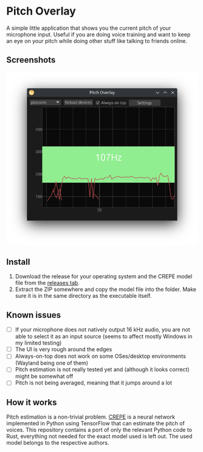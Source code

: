 # Pitch Overlay
A simple little application that shows you the current pitch of your microphone input.
Useful if you are doing voice training and want to keep an eye on your pitch while doing other stuff like talking to friends online.

## Screenshots
![Screenshot of the main window displaying the pitch graph.](docs/ui-screenshot.png "The main window")

## Install
1. Download the release for your operating system and the CREPE model file from the [releases tab](https://github.com/whatthehecker/Pitch-Overlay/releases).
2. Extract the ZIP somewhere and copy the model file into the folder. Make sure it is in the same directory as the executable itself.

## Known issues
- [ ] If your microphone does not natively output 16 kHz audio, you are not able to select it as an input source (seems to affect mostly Windows in my limited testing) 
- [ ] The UI is very rough around the edges
- [ ] Always-on-top does not work on some OSes/desktop environments (Wayland being one of them)
- [ ] Pitch estimation is not really tested yet and (although it looks correct) might be somewhat off
- [ ] Pitch is not being averaged, meaning that it jumps around a lot 

## How it works
Pitch estimation is a non-trivial problem.
[CREPE](https://github.com/marl/crepe) is a neural network implemented in Python using TensorFlow that can estimate the pitch of voices.
This repository contains a port of only the relevant Python code to Rust, everything not needed for the exact model used is left out.
The used model belongs to the respective authors.